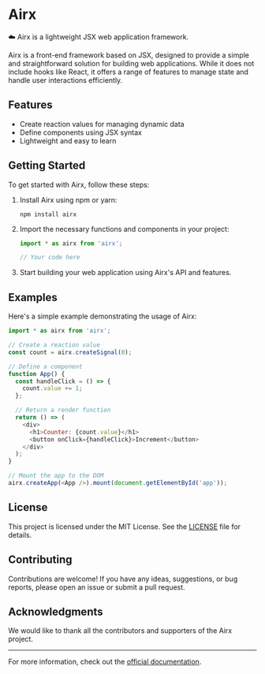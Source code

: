 # Airx

☁️ Airx is a lightweight JSX web application framework.

Airx is a front-end framework based on JSX, designed to provide a simple and straightforward solution for building web applications. While it does not include hooks like React, it offers a range of features to manage state and handle user interactions efficiently.

## Features

- Create reaction values for managing dynamic data
- Define components using JSX syntax
- Lightweight and easy to learn

## Getting Started

To get started with Airx, follow these steps:

1. Install Airx using npm or yarn:

   ```shell
   npm install airx
   ```

2. Import the necessary functions and components in your project:

   ```javascript
   import * as airx from 'airx';

   // Your code here
   ```

3. Start building your web application using Airx's API and features.

## Examples

Here's a simple example demonstrating the usage of Airx:

```javascript
import * as airx from 'airx';

// Create a reaction value
const count = airx.createSignal(0);

// Define a component
function App() {
  const handleClick = () => {
    count.value += 1;
  };

  // Return a render function
  return () => (
    <div>
      <h1>Counter: {count.value}</h1>
      <button onClick={handleClick}>Increment</button>
    </div>
  );
}

// Mount the app to the DOM
airx.createApp(<App />).mount(document.getElementById('app'));
```

## License

This project is licensed under the MIT License. See the [LICENSE](LICENSE) file for details.

## Contributing

Contributions are welcome! If you have any ideas, suggestions, or bug reports, please open an issue or submit a pull request.

## Acknowledgments

We would like to thank all the contributors and supporters of the Airx project.

---

For more information, check out the [official documentation](https://github.com/airxjs/airx).
